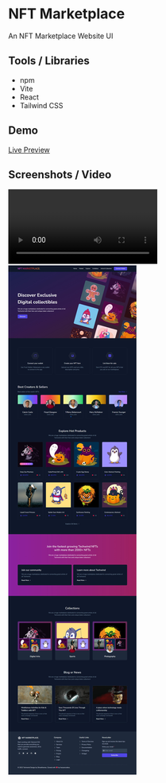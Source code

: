 # NFT Marketplace

An NFT Marketplace Website UI

## Tools / Libraries

- npm
- Vite
- React
- Tailwind CSS

## Demo

[Live Preview](https://nft-marketplace-hassancodess.vercel.app/)

## Screenshots / Video

![Alt text](src/assets/preview.mp4)
![Alt text](src/assets/preview.jpeg)
